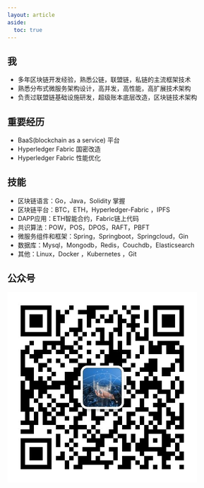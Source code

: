 ```yaml
---
layout: article
aside:
  toc: true
---
```



## 我
* 多年区块链开发经验，熟悉公链，联盟链，私链的主流框架技术  
* 熟悉分布式微服务架构设计，高并发，高性能，高扩展技术架构  
* 负责过联盟链基础设施研发，超级账本底层改造，区块链技术架构  

## 重要经历 
- BaaS(blockchain as a service) 平台
- Hyperledger Fabric 国密改造
- Hyperledger Fabric 性能优化

## 技能
- 区块链语言：Go，Java，Solidity 掌握
- 区块链平台：BTC，ETH，Hyperledger-Fabric ，IPFS 
- DAPP应用：ETH智能合约，Fabric链上代码 
- 共识算法：POW，POS，DPOS，RAFT，PBFT 
- 微服务组件和框架：Spring，Springboot，Springcloud，Gin 
- 数据库：Mysql，Mongodb，Redis，Couchdb，Elasticsearch 
- 其他：Linux，Docker ，Kubernetes ，Git 

## 公众号
![](assets/images/qrcode.jpg) 
